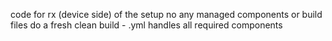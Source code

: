 code for rx (device side) of the setup no any managed components or build files do a fresh clean build - .yml handles all required components
